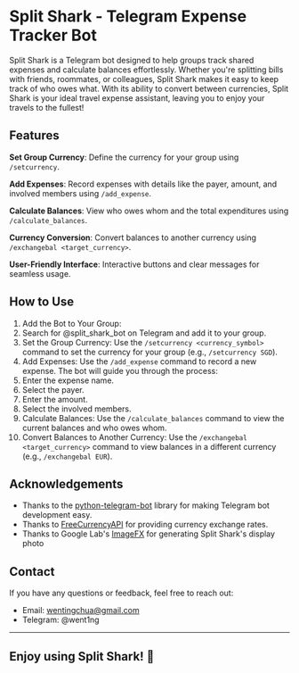 # Split Shark - Telegram Expense Tracker Bot

Split Shark is a Telegram bot designed to help groups track shared expenses and calculate balances effortlessly. Whether you're splitting bills with friends, roommates, or colleagues, Split Shark makes it easy to keep track of who owes what. With its ability to convert between currencies, Split Shark is your ideal travel expense assistant, leaving you to enjoy your travels to the fullest!

## Features

**Set Group Currency**: Define the currency for your group using `/setcurrency`.

**Add Expenses**: Record expenses with details like the payer, amount, and involved members using `/add_expense`.

**Calculate Balances**: View who owes whom and the total expenditures using `/calculate_balances`.

**Currency Conversion**: Convert balances to another currency using `/exchangebal <target_currency>`.

**User-Friendly Interface**: Interactive buttons and clear messages for seamless usage.

## How to Use

1. Add the Bot to Your Group:
2. Search for @split_shark_bot on Telegram and add it to your group.
3. Set the Group Currency: Use the `/setcurrency <currency_symbol>` command to set the currency for your group (e.g., `/setcurrency SGD`).
4. Add Expenses: Use the `/add_expense` command to record a new expense. The bot will guide you through the process:
5. Enter the expense name.
6. Select the payer.
7. Enter the amount.
8. Select the involved members.
9. Calculate Balances: Use the `/calculate_balances` command to view the current balances and who owes whom.
10. Convert Balances to Another Currency: Use the `/exchangebal <target_currency>` command to view balances in a different currency (e.g., `/exchangebal EUR`).

## Acknowledgements
- Thanks to the [python-telegram-bot](https://python-telegram-bot.org/) library for making Telegram bot development easy.
- Thanks to [FreeCurrencyAPI](https://freecurrencyapi.com/docs/#official-libraries) for providing currency exchange rates.
- Thanks to Google Lab's [ImageFX](https://labs.google/fx/tools/image-fx) for generating Split Shark's display photo

## Contact
If you have any questions or feedback, feel free to reach out:
- Email: wentingchua@gmail.com
- Telegram: @went1ng

---
Enjoy using Split Shark! 🦈
---

